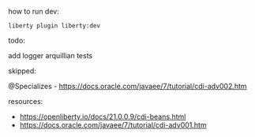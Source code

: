 how to run dev:

`liberty plugin liberty:dev`

todo:

add logger
arquillian tests

skipped:

@Specializes - https://docs.oracle.com/javaee/7/tutorial/cdi-adv002.htm

resources:

* https://openliberty.io/docs/21.0.0.9/cdi-beans.html
* https://docs.oracle.com/javaee/7/tutorial/cdi-adv001.htm